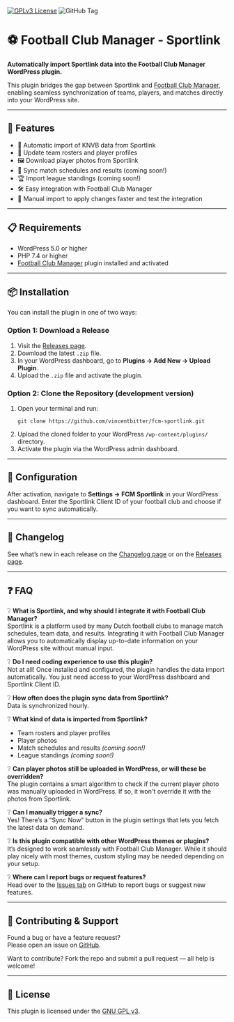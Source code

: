 [![GPLv3 License](https://img.shields.io/badge/License-GPL%20v3-yellow.svg)](https://opensource.org/licenses/) ![GitHub Tag](https://img.shields.io/github/v/tag/vincentbitter/fcm-sportlink?label=Plugin)

# ⚽ Football Club Manager - Sportlink

**Automatically import Sportlink data into the Football Club Manager WordPress plugin.**

This plugin bridges the gap between Sportlink and [Football Club Manager](https://github.com/vincentbitter/football-club-manager), enabling seamless synchronization of teams, players, and matches directly into your WordPress site.

---

## 🚀 Features

- 🔄 Automatic import of KNVB data from Sportlink
- 👥 Update team rosters and player profiles
- 🖼️ Download player photos from Sportlink
- 📅 Sync match schedules and results (coming soon!)
- 🏆 Import league standings (coming soon!)
- 🛠️ Easy integration with Football Club Manager
- 🧩 Manual import to apply changes faster and test the integration

---

## 📋 Requirements

- WordPress 5.0 or higher
- PHP 7.4 or higher
- [Football Club Manager](https://wordpress.org/plugins/football-club-manager/) plugin installed and activated

---

## 📦 Installation

You can install the plugin in one of two ways:

### Option 1: Download a Release

1. Visit the [Releases page](https://github.com/vincentbitter/fcm-sportlink/releases).
2. Download the latest `.zip` file.
3. In your WordPress dashboard, go to **Plugins → Add New → Upload Plugin**.
4. Upload the `.zip` file and activate the plugin.

### Option 2: Clone the Repository (development version)

1. Open your terminal and run:
   ```
   git clone https://github.com/vincentbitter/fcm-sportlink.git
   ```
2. Upload the cloned folder to your WordPress `/wp-content/plugins/` directory.
3. Activate the plugin via the WordPress admin dashboard.

---

## 🔧 Configuration

After activation, navigate to **Settings → FCM Sportlink** in your WordPress dashboard. Enter the Sportlink Client ID of your football club and choose if you want to sync automatically.

---

## 📜 Changelog

See what’s new in each release on the [Changelog page](https://github.com/vincentbitter/fcm-sportlink/blob/main/CHANGELOG.md) or on the [Releases page](https://github.com/vincentbitter/fcm-sportlink/releases).

---

## ❓ FAQ

❔ **What is Sportlink, and why should I integrate it with Football Club Manager?**  
Sportlink is a platform used by many Dutch football clubs to manage match schedules, team data, and results. Integrating it with Football Club Manager allows you to automatically display up-to-date information on your WordPress site without manual input.

❔ **Do I need coding experience to use this plugin?**  
Not at all! Once installed and configured, the plugin handles the data import automatically. You just need access to your WordPress dashboard and Sportlink Client ID.

❔ **How often does the plugin sync data from Sportlink?**  
Data is synchronized hourly.

❔ **What kind of data is imported from Sportlink?**

- Team rosters and player profiles
- Player photos
- Match schedules and results _(coming soon!)_
- League standings _(coming soon!)_

❔ **Can player photos still be uploaded in WordPress, or will these be overridden?**  
The plugin contains a smart algorithm to check if the current player photo was manually uploaded in WordPress. If so, it won't override it with the photos from Sportlink.

❔ **Can I manually trigger a sync?**  
Yes! There’s a “Sync Now” button in the plugin settings that lets you fetch the latest data on demand.

❔ **Is this plugin compatible with other WordPress themes or plugins?**  
It’s designed to work seamlessly with Football Club Manager. While it should play nicely with most themes, custom styling may be needed depending on your setup.

❔ **Where can I report bugs or request features?**  
Head over to the [Issues tab](https://github.com/vincentbitter/fcm-sportlink/issues) on GitHub to report bugs or suggest new features.

---

## 🤝 Contributing & Support

Found a bug or have a feature request?  
Please open an issue on [GitHub](https://github.com/vincentbitter/fcm-sportlink/issues).

Want to contribute? Fork the repo and submit a pull request — all help is welcome!

---

## 📄 License

This plugin is licensed under the [GNU GPL v3](https://www.gnu.org/licenses/gpl-3.0.en.html).
